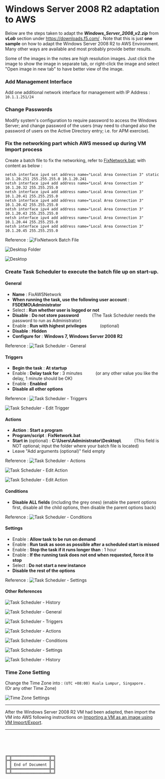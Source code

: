 # Windows Server 2008 R2 adaptation to AWS

Below are the steps taken to adapt the **_Windows_Server_2008_v2.zip_** from **_vLab_** section under https://downloads.f5.com/   .
Note that this is just **one sample** on how to adapt the Windows Server 2008 R2 to AWS Environment.
Many other ways are available and most probably provide better results.

Some of the images in the notes are high resolution images. Just click the image to show the image in separate tab, or right-click the image and select "Open image in new tab" to have better view of the image.



### Add Management Interface

Add one additional network interface for management with IP Address : `10.1.1.251/24`



### Change Passwords

Modify system's configuration to require password to access the Windows Server; and change password of the users (may need to changed also the password of users on the Active Directory entry; i.e. for APM exercise).



### Fix the networking part which AWS messed up during VM Import process

Create a batch file to fix the networking, refer to [FixNetwork.bat](FixNetwork.bat); with content as below :

```
netsh interface ipv4 set address name="Local Area Connection 3" static 10.1.20.251 255.255.255.0 10.1.20.241
netsh interface ipv4 add address name="Local Area Connection 3" 10.1.20.32 255.255.255.0
netsh interface ipv4 add address name="Local Area Connection 3" 10.1.20.41 255.255.255.0
netsh interface ipv4 add address name="Local Area Connection 3" 10.1.20.42 255.255.255.0
netsh interface ipv4 add address name="Local Area Connection 3" 10.1.20.43 255.255.255.0
netsh interface ipv4 add address name="Local Area Connection 3" 10.1.20.44 255.255.255.0
netsh interface ipv4 add address name="Local Area Connection 3" 10.1.20.45 255.255.255.0
```

Reference :
![FixNetwork Batch File](Figures/FixNetworkBatchFile.png)

![Desktop Folder](Figures/DesktopFolder.png)

![Desktop](Figures/Desktop.png)



### Create Task Scheduler to execute the batch file up on start-up.

#### General

- **Name** : FixAWSNetwork
- **When running the task, use the following user account** : **F5DEMO\Administrator**
- Select : **Run whether user is logged or not**
- **Disable** : **Do not store password** &nbsp;&nbsp;&nbsp;&nbsp;&nbsp;&nbsp;&nbsp;&nbsp;&nbsp; (The Task Scheduler needs the password to run as Administrator)
- Enable : **Run with highest privileges** &nbsp;&nbsp;&nbsp;&nbsp;&nbsp;&nbsp;&nbsp;&nbsp;&nbsp; (optional)
- **Disable** : **Hidden**
- **Configure for** : **Windows 7, Windows Server 2008 R2**

Reference :
![Task Scheduler - General](Figures/TaskSchedulerGeneral.png)



#### Triggers

- **Begin the task** : **At startup**
- Enable : **Delay task for** : 3 minutes &nbsp;&nbsp;&nbsp;&nbsp;&nbsp;&nbsp;&nbsp;&nbsp;&nbsp; (or any other value you like the delay, 1 minute should be OK)
- Enable : **Enabled**
- **Disable all other options**

Reference :
![Task Scheduler - Triggers](Figures/TaskSchedulerTriggers.png)

![Task Scheduler - Edit Trigger](Figures/TaskSchedulerEditTrigger.png)



#### Actions

- **Action** : **Start a program**
- **Program/script** : **FixNetwork.bat**
- **Start in** (optional) : <strong> C:\Users\Administrator\Desktop\ </strong> &nbsp;&nbsp;&nbsp;&nbsp;&nbsp;&nbsp;&nbsp;&nbsp;&nbsp; (This field is NOT optional; input the folder where your batch file is located)
- Leave "Add arguments (optional)" field empty

Reference :
![Task Scheduler - Actions](Figures/TaskSchedulerActions.png)

![Task Scheduler - Edit Action](Figures/TaskSchedulerEditAction1.png)

![Task Scheduler - Edit Action](Figures/TaskSchedulerEditAction2.png)



#### Conditions

- **Disable ALL fields** (including the grey ones) (enable the parent options first, disable all the child options, then disable the parent options back)

Reference :
![Task Scheduler - Conditions](Figures/TaskSchedulerConditions.png)



#### Settings

- Enable : **Allow task to be run on demand**
- Enable : **Run task as soon as possible after a scheduled start is missed**
- Enable : **Stop the task if it runs longer than** : 1 hour
- Enable : **If the running task does not end when requested, force it to stop**
- Select : **Do not start a new instance**
- **Disable the rest of the options**

Reference :
![Task Scheduler - Settings](Figures/TaskSchedulerSettings.png)



#### Other References

![Task Scheduler - History](Figures/TaskSchedulerHistory.png)

![Task Scheduler - General](Figures/ROTaskSchedulerGeneral.png)

![Task Scheduler - Triggers](Figures/ROTaskSchedulerTriggers.png)

![Task Scheduler - Actions](Figures/ROTaskSchedulerActions.png)

![Task Scheduler - Conditions](Figures/ROTaskSchedulerConditions.png)

![Task Scheduler - Settings](Figures/ROTaskSchedulerSettings.png)

![Task Scheduler - History](Figures/ROTaskSchedulerHistory.png)



### Time Zone Setting

Change the Time Zone into : `(UTC +08:00) Kuala Lumpur, Singapore` . &nbsp;&nbsp;&nbsp;&nbsp;&nbsp;&nbsp;&nbsp;&nbsp;&nbsp; (Or any other Time Zone)

![Time Zone Settings](Figures/TimeZoneSettings.png)



***

After the Windows Server 2008 R2 VM had been adapted, then import the VM into AWS following instructions on [Importing a VM as an image using VM Import/Export](https://docs.aws.amazon.com/vm-import/latest/userguide/vmimport-image-import.html).



***

<br><br><br>
```
╔═╦═════════════════╦═╗
╠═╬═════════════════╬═╣
║ ║ End of Document ║ ║
╠═╬═════════════════╬═╣
╚═╩═════════════════╩═╝
```
<br><br><br>


